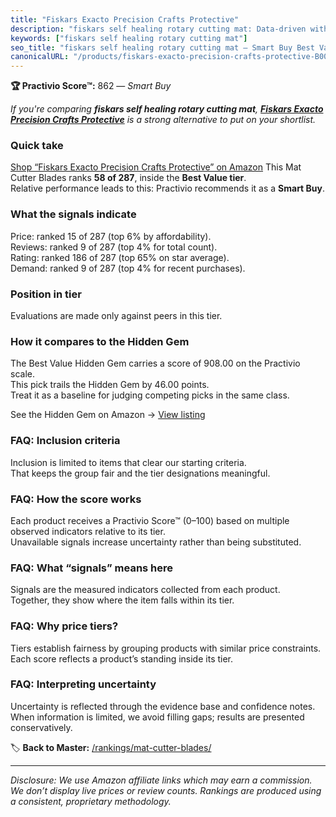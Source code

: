 ```yaml
---
title: "Fiskars Exacto Precision Crafts Protective"
description: "fiskars self healing rotary cutting mat: Data-driven within Best Value ranking using the Practivio Score™. Positioned by quality, value, demand, findability, m…"
keywords: ["fiskars self healing rotary cutting mat"]
seo_title: "fiskars self healing rotary cutting mat — Smart Buy Best Value (2025)"
canonicalURL: "/products/fiskars-exacto-precision-crafts-protective-B001A42CTW/"
---
```


**🏆 Practivio Score™:** 862 — _Smart Buy_


*If you're comparing **fiskars self healing rotary cutting mat**, **[Fiskars Exacto Precision Crafts Protective](https://www.amazon.com/dp/B001A42CTW?tag=practivio-20)** is a strong alternative to put on your shortlist.*
### Quick take
[Shop “Fiskars Exacto Precision Crafts Protective” on Amazon](https://www.amazon.com/dp/B001A42CTW?tag=practivio-20)
This Mat Cutter Blades ranks **58 of 287**, inside the **Best Value tier**.  
Relative performance leads to this: Practivio recommends it as a **Smart Buy**.

### What the signals indicate
Price: ranked 15 of 287 (top 6% by affordability).  
Reviews: ranked 9 of 287 (top 4% for total count).  
Rating: ranked 186 of 287 (top 65% on star average).  
Demand: ranked 9 of 287 (top 4% for recent purchases).

### Position in tier
Evaluations are made only against peers in this tier.

### How it compares to the Hidden Gem
The Best Value Hidden Gem carries a score of 908.00 on the Practivio scale.  
This pick trails the Hidden Gem by 46.00 points.  
Treat it as a baseline for judging competing picks in the same class.  

See the Hidden Gem on Amazon → [View listing](https://www.amazon.com/dp/B015W3AKDQ?tag=practivio-20)

### FAQ: Inclusion criteria
Inclusion is limited to items that clear our starting criteria.  
That keeps the group fair and the tier designations meaningful.

### FAQ: How the score works
Each product receives a Practivio Score™ (0–100) based on multiple observed indicators relative to its tier.  
Unavailable signals increase uncertainty rather than being substituted.

### FAQ: What “signals” means here
Signals are the measured indicators collected from each product.  
Together, they show where the item falls within its tier.

### FAQ: Why price tiers?
Tiers establish fairness by grouping products with similar price constraints.  
Each score reflects a product’s standing inside its tier.

### FAQ: Interpreting uncertainty
Uncertainty is reflected through the evidence base and confidence notes.  
When information is limited, we avoid filling gaps; results are presented conservatively.


🏷️ **Back to Master:** [/rankings/mat-cutter-blades/](/rankings/mat-cutter-blades/)

---
_Disclosure: We use Amazon affiliate links which may earn a commission. We don’t display live prices or review counts. Rankings are produced using a consistent, proprietary methodology._
